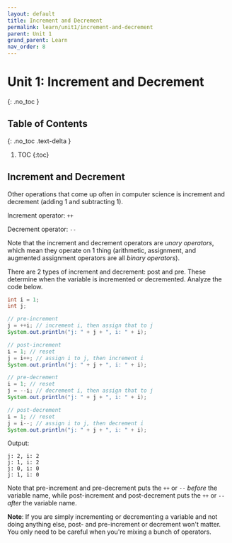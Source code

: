 ```yaml
---
layout: default
title: Increment and Decrement
permalink: learn/unit1/increment-and-decrement
parent: Unit 1
grand_parent: Learn
nav_order: 8
---
```


<!-- prettier-ignore-start -->

# Unit 1: Increment and Decrement

{: .no_toc }

## Table of Contents

{: .no_toc .text-delta }

1. TOC
{:toc}

<!-- prettier-ignore-end -->

## Increment and Decrement

Other operations that come up often in computer science is increment and
decrement (adding 1 and subtracting 1).

Increment operator: `++`

Decrement operator: `--`

Note that the increment and decrement operators are _unary operators_, which
mean they operate on 1 thing (arithmetic, assignment, and augmented assignment
operators are all _binary operators_).

There are 2 types of increment and decrement: post and pre. These determine when
the variable is incremented or decremented. Analyze the code below.

```java
int i = 1;
int j;

// pre-increment
j = ++i; // increment i, then assign that to j
System.out.println("j: " + j + ", i: " + i);

// post-increment
i = 1; // reset
j = i++; // assign i to j, then increment i
System.out.println("j: " + j + ", i: " + i);

// pre-decrement
i = 1; // reset
j = --i; // decrement i, then assign that to j
System.out.println("j: " + j + ", i: " + i);

// post-decrement
i = 1; // reset
j = i--; // assign i to j, then decrement i
System.out.println("j: " + j + ", i: " + i);
```

Output:

```
j: 2, i: 2
j: 1, i: 2
j: 0, i: 0
j: 1, i: 0
```

Note that pre-increment and pre-decrement puts the `++` or `--` _before_ the
variable name, while post-increment and post-decrement puts the `++` or `--`
_after_ the variable name.

**Note**: If you are simply incrementing or decrementing a variable and not
doing anything else, post- and pre-increment or decrement won't matter. You only
need to be careful when you're mixing a bunch of operators.
